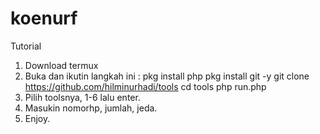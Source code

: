 # koenurf
Tutorial
1. Download termux
2. Buka dan ikutin langkah ini :
pkg install php
pkg install git -y
git clone https://github.com/hilminurhadi/tools
cd tools
php run.php
3. Pilih toolsnya, 1-6 lalu enter.
4. Masukin nomorhp, jumlah, jeda.
5. Enjoy.

